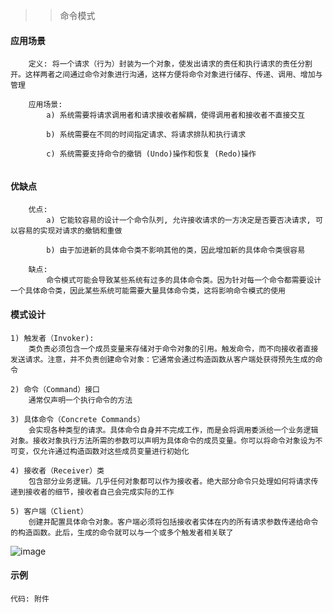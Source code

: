 >> 命令模式

#### 应用场景

```
    定义: 将一个请求（行为）封装为一个对象，使发出请求的责任和执行请求的责任分割开。这样两者之间通过命令对象进行沟通，这样方便将命令对象进行储存、传递、调用、增加与管理
          
    应用场景: 
        a) 系统需要将请求调用者和请求接收者解耦，使得调用者和接收者不直接交互
        
        b) 系统需要在不同的时间指定请求、将请求排队和执行请求
        
        c) 系统需要支持命令的撤销 (Undo)操作和恢复 (Redo)操作
        
```

#### 优缺点

```
    优点: 
        a) 它能较容易的设计一个命令队列, 允许接收请求的一方决定是否要否决请求, 可以容易的实现对请求的撤销和重做
        
        b) 由于加进新的具体命令类不影响其他的类，因此增加新的具体命令类很容易

    缺点: 
        命令模式可能会导致某些系统有过多的具体命令类。因为针对每一个命令都需要设计一个具体命令类，因此某些系统可能需要大量具体命令类，这将影响命令模式的使用
```

#### 模式设计

```
1) 触发者（Invoker):
    类负责必须包含一个成员变量来存储对于命令对象的引用。触发命令，而不向接收者直接发送请求。注意，并不负责创建命令对象：它通常会通过构造函数从客户端处获得预先生成的命令

2) 命令（Command）接口
    通常仅声明一个执行命令的方法

3) 具体命令（Concrete Commands）
    会实现各种类型的请求。具体命令自身并不完成工作，而是会将调用委派给一个业务逻辑对象。接收对象执行方法所需的参数可以声明为具体命令的成员变量。你可以将命令对象设为不可变，仅允许通过构造函数对这些成员变量进行初始化

4) 接收者（Receiver）类
    包含部分业务逻辑。几乎任何对象都可以作为接收者。绝大部分命令只处理如何将请求传递到接收者的细节，接收者自己会完成实际的工作

5) 客户端（Client）
    创建并配置具体命令对象。客户端必须将包括接收者实体在内的所有请求参数传递给命令的构造函数。此后，生成的命令就可以与一个或多个触发者相关联了

```

![image](https://github.com/chuanchuan11/cplus/assets/42632290/27801633-bb93-4453-a88b-cdd75850597f)

#### 示例

```
代码: 附件
```
